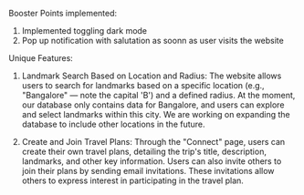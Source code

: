 Booster Points implemented:
1. Implemented toggling dark mode
2. Pop up notification with salutation as soonn as user visits the website

Unique Features:

1. Landmark Search Based on Location and Radius:
The website allows users to search for landmarks based on a specific location (e.g., "Bangalore" — note the capital 'B') and a defined radius.
At the moment, our database only contains data for Bangalore, and users can explore and select landmarks within this city.
We are working on expanding the database to include other locations in the future.

3. Create and Join Travel Plans:
Through the "Connect" page, users can create their own travel plans, detailing the trip's title, description, landmarks, and other key information.
Users can also invite others to join their plans by sending email invitations. These invitations allow others to express interest in participating in the travel plan.

